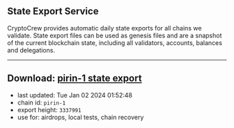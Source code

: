 ## State Export Service
CryptoCrew provides automatic daily state exports for all chains we validate. State export files can be used as genesis files and are a snapshot of the current blockchain state, including all validators, accounts, balances and delegations.

---
**Download: [pirin-1 state export](https://dl.ccvalidators.com/SERVICE/nolus/pirin-1_export_3337991.json)**
---

- last updated: Tue Jan 02 2024 01:52:48
- chain id: `pirin-1`
- export height: `3337991`
- use for: airdrops, local tests, chain recovery
